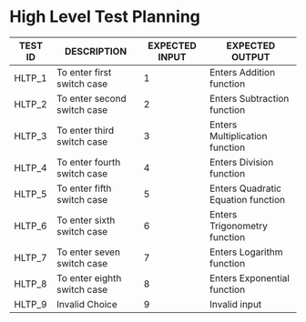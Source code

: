# High Level Test Planning

| TEST ID | DESCRIPTION | EXPECTED INPUT | EXPECTED OUTPUT |
| --- | --- | --- | --- |
| HLTP\_1 | To enter first switch case | 1 | Enters Addition function |
| HLTP\_2 | To enter second switch case | 2 | Enters Subtraction function |
| HLTP\_3 | To enter third switch case | 3 | Enters Multiplication function |
| HLTP\_4 | To enter fourth switch case | 4 | Enters Division function |
| HLTP\_5 | To enter fifth switch case | 5 | Enters Quadratic Equation function |
| HLTP\_6 | To enter sixth switch case | 6 | Enters Trigonometry function |
| HLTP\_7 | To enter seven switch case | 7 | Enters Logarithm function |
| HLTP\_8 | To enter eighth switch case | 8 | Enters Exponential function |
| HLTP\_9 | Invalid Choice | 9 | Invalid input |
